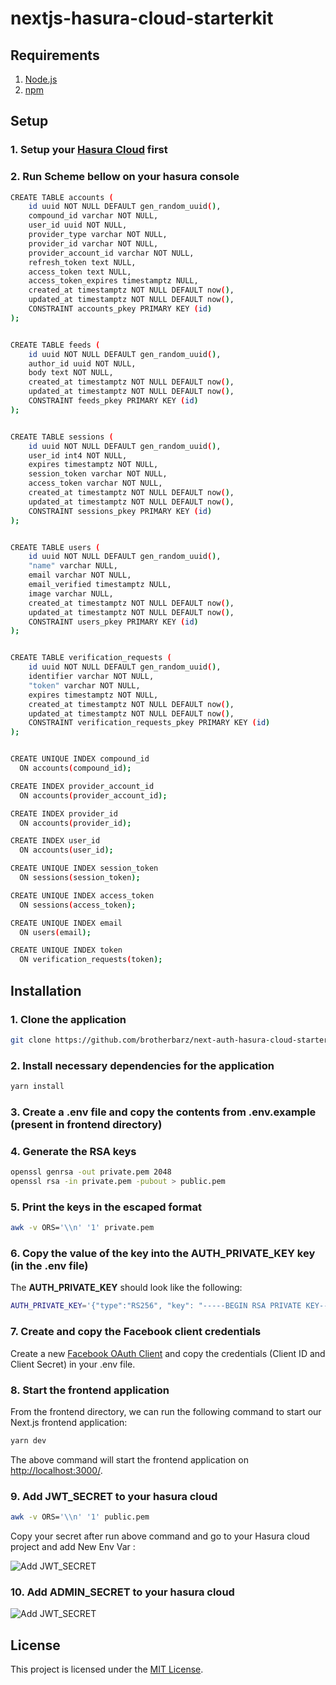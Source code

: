 # nextjs-hasura-cloud-starterkit

## Requirements

1. [Node.js](https://nodejs.org/)
2. [npm](https://www.npmjs.com/)

## Setup
### 1. **Setup your [Hasura Cloud](https://cloud.hasura.io/) first**

### 2. **Run Scheme bellow on your hasura console**

```sh
CREATE TABLE accounts (
	id uuid NOT NULL DEFAULT gen_random_uuid(),
	compound_id varchar NOT NULL,
	user_id uuid NOT NULL,
	provider_type varchar NOT NULL,
	provider_id varchar NOT NULL,
	provider_account_id varchar NOT NULL,
	refresh_token text NULL,
	access_token text NULL,
	access_token_expires timestamptz NULL,
	created_at timestamptz NOT NULL DEFAULT now(),
	updated_at timestamptz NOT NULL DEFAULT now(),
	CONSTRAINT accounts_pkey PRIMARY KEY (id)
);


CREATE TABLE feeds (
	id uuid NOT NULL DEFAULT gen_random_uuid(),
	author_id uuid NOT NULL,
	body text NOT NULL,
	created_at timestamptz NOT NULL DEFAULT now(),
	updated_at timestamptz NOT NULL DEFAULT now(),
	CONSTRAINT feeds_pkey PRIMARY KEY (id)
);


CREATE TABLE sessions (
	id uuid NOT NULL DEFAULT gen_random_uuid(),
	user_id int4 NOT NULL,
	expires timestamptz NOT NULL,
	session_token varchar NOT NULL,
	access_token varchar NOT NULL,
	created_at timestamptz NOT NULL DEFAULT now(),
	updated_at timestamptz NOT NULL DEFAULT now(),
	CONSTRAINT sessions_pkey PRIMARY KEY (id)
);


CREATE TABLE users (
	id uuid NOT NULL DEFAULT gen_random_uuid(),
	"name" varchar NULL,
	email varchar NOT NULL,
	email_verified timestamptz NULL,
	image varchar NULL,
	created_at timestamptz NOT NULL DEFAULT now(),
	updated_at timestamptz NOT NULL DEFAULT now(),
	CONSTRAINT users_pkey PRIMARY KEY (id)
);


CREATE TABLE verification_requests (
	id uuid NOT NULL DEFAULT gen_random_uuid(),
	identifier varchar NOT NULL,
	"token" varchar NOT NULL,
	expires timestamptz NOT NULL,
	created_at timestamptz NOT NULL DEFAULT now(),
	updated_at timestamptz NOT NULL DEFAULT now(),
	CONSTRAINT verification_requests_pkey PRIMARY KEY (id)
);


CREATE UNIQUE INDEX compound_id
  ON accounts(compound_id);

CREATE INDEX provider_account_id
  ON accounts(provider_account_id);

CREATE INDEX provider_id
  ON accounts(provider_id);

CREATE INDEX user_id
  ON accounts(user_id);

CREATE UNIQUE INDEX session_token
  ON sessions(session_token);

CREATE UNIQUE INDEX access_token
  ON sessions(access_token);

CREATE UNIQUE INDEX email
  ON users(email);

CREATE UNIQUE INDEX token
  ON verification_requests(token);
```

## Installation

### 1. **Clone the application**

```sh
git clone https://github.com/brotherbarz/next-auth-hasura-cloud-starterkit.git
```

### 2. **Install necessary dependencies for the application**

```sh
yarn install
```

### 3. **Create a .env file and copy the contents from .env.example (present in frontend directory)**

### 4. **Generate the RSA keys**

```sh
openssl genrsa -out private.pem 2048
openssl rsa -in private.pem -pubout > public.pem
```

### 5. **Print the keys in the escaped format**

```sh
awk -v ORS='\\n' '1' private.pem
```

### 6. **Copy the value of the key into the AUTH_PRIVATE_KEY key (in the .env file)**

The **AUTH_PRIVATE_KEY** should look like the following:

```sh
AUTH_PRIVATE_KEY='{"type":"RS256", "key": "-----BEGIN RSA PRIVATE KEY-----\nMIIEowIBAAKCAQEA0U3NR0eyMehHBlx6DK5sJ+Pys9dTWf558kpKVeQvL2oIZEY3\nLvS3/jdrIm/dU4WrIGPki1r/AWXQAyBZ2FKnZROcUWN0IqdmxrC5zTDymuscqhKX\nqxjSwrwOVWHc+zWWmXCQGmDdoCokXd9ZW66nA0BN66MdMC2+d5GrZdKUF305dpzT\nUdzDE12/XwOEUalCM0703eGu8zFwutLYc3+vf2CFOQ1z+rvDQD4N2aZABKTxZRtE\nkMHljnoyKlF9rljNzT/5N8YQE7qn4pBh6CMa1zcSilk9nhgl55n/Kjn2xMieWdIa\nlaOEKw1LqqIjiT1ESkAKfPaIoSSnmTaYy78gbwIDAQABAoIBAF+3t+AYLqraMdj7\n46j2/2lCupR6LZkjYntmdBZRky6YzBunbMchjR9KEsmd5Na0c20NodAFHkdyWy2C\n1vOx4PG9hShHVi4e5kaJPX9UGi60xNgWRpwtbv01aUysw5VyjVvAeXZGxDPh8d2o\nLcJa3fADsV7IqqmE0ez2hi67nZQbkbEUbKs7aGfCE6srCfjCfOadfNnto9+7qDjJ\nnd4rK18H1rBSLTqj4T7wd1K8THgo25vjEuVRbGsEVrNB/B1Dz0pdOqhqukzixfcS\nVL/7uYDXehLasmUQu2VtMFsLqDpAbQgvpoNnzeZuB0WARvygSi/n4t+pCi84hXXe\na1m/01kCgYEA6+i5FwJAPxe2oCc0iignHjA20itTalyUhgJrLa8tTs721GJ3ku0A\n/EJVgmoNOLCQnZMldWvEDGmf6QuaWitq8ZWK/0BmHrEjbDA7m1fPdf3hrNx6eH/i\nazxjAoWA/u0yZg6QvUC7hSOO6WEpFYGuc2+/mHlnm5RLdL3QNIlHyyUCgYEA4yEI\n2deZ9MgmxbnFc76u7VhT1lc1MHpuAcDR3hqKT9xH2fTBaTDpVqeFbQJR5Hu+ZqgT\nL3+zV5kzIz3RaNMGN1IaxDEEx+tDnL9aw8sqawauWZtp7W2EeFvtP8uhHiBWpqVl\nvus6Gpl6hpNg6X96vHRcW+mB13I/h5YWA25EEwMCgYA5YbkrvJNuBVGZsQ+Zj1y8\nfhPHmVxH4c8KranuSc7mfXcSgAT/ywBTW7s65prisCfs/C6/WgAs2MBZykW4Kxlv\nO+W8Yqi0THgGR9En3vsKgz+ScWqkxs6HMQAQS/LtjzqUEnToY8d5AgYwBD8fCRUq\n5QKgjt9Bu5eDBOyQ6td4tQKBgBtDrOdRfTaoDBdyHGSvgBoXn0C8iTL/j1MAjXDG\n6NF7VNiyC8GP0ILJazfRrnjp7cou5Nav0pxyVHQniIq3wihD39irNbK16BDZ25Bj\nQ/1C+Qzing2VNvCnwEwHKpkOMrigZB1N6VSmFdIvwNNmrRoQMcIKvr5ZBY1GE/Bn\nfR53AoGBAIXaWIoDW5d9XwFa8HdxkgMPyLlizckZKyXASYEGWD2VU8P1NwA/bZ1t\nymioQPRJymTBfUL6E44Ebwx25DezjYEun1yqouZ+WZBlsEYtssffzTs2IocZ6aCN\nYfzt3orUEI/rWbRSqYFEuOntzzf3a7r3MtDU41e7iXcNkRSxCAIV\n-----END RSA PRIVATE KEY-----\n"}'
```

### 7. **Create and copy the Facebook client credentials**

Create a new [Facebook OAuth Client](https://developers.facebook.com/apps/) and copy the credentials (Client ID and Client Secret) in your .env file.

### 8. **Start the frontend application**

From the frontend directory, we can run the following command to start our Next.js frontend application:

```sh
yarn dev
```

The above command will start the frontend application on [http://localhost:3000/](http://localhost:3000).

### 9. **Add JWT_SECRET to your hasura cloud**

```sh
awk -v ORS='\\n' '1' public.pem
```

Copy your secret after run above command and go to your Hasura cloud project and add New Env Var :

![Add JWT_SECRET](https://i.postimg.cc/d3fJKrkH/jwt-secret.jpg)

### 10. **Add ADMIN_SECRET to your hasura cloud**

![Add JWT_SECRET](https://i.postimg.cc/J4K2tMp8/admin-secret.jpg)


## License

This project is licensed under the [MIT License](https://opensource.org/licenses/MIT).
